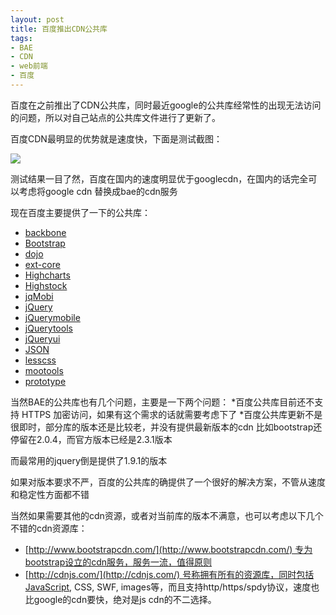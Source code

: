 ```yaml
---
layout: post
title: 百度推出CDN公共库
tags:
- BAE
- CDN
- web前端
- 百度
---
```

百度在之前推出了CDN公共库，同时最近google的公共库经常性的出现无法访问的问题，所以对自己站点的公共库文件进行了更新了。

百度CDN最明显的优势就是速度快，下面是测试截图：

![](http://cdn.thinkjet.me/imagestorage/BAE-CDN.png)

测试结果一目了然，百度在国内的速度明显优于googlecdn，在国内的话完全可以考虑将google cdn 替换成bae的cdn服务

现在百度主要提供了一下的公共库：

* [backbone](http://developer.baidu.com/wiki/index.php?title=docs/cplat/libs#backbone)
* [Bootstrap](http://developer.baidu.com/wiki/index.php?title=docs/cplat/libs#Bootstrap)
* [dojo](http://developer.baidu.com/wiki/index.php?title=docs/cplat/libs#dojo)
* [ext-core](http://developer.baidu.com/wiki/index.php?title=docs/cplat/libs#ext-core)
* [Highcharts](http://developer.baidu.com/wiki/index.php?title=docs/cplat/libs#Highcharts)
* [Highstock](http://developer.baidu.com/wiki/index.php?title=docs/cplat/libs#Highstock)
* [jqMobi](http://developer.baidu.com/wiki/index.php?title=docs/cplat/libs#jqMobi)
* [jQuery](http://developer.baidu.com/wiki/index.php?title=docs/cplat/libs#jQuery)
* [jQuerymobile](http://developer.baidu.com/wiki/index.php?title=docs/cplat/libs#jQuerymobile)
* [jQuerytools](http://developer.baidu.com/wiki/index.php?title=docs/cplat/libs#jQuerytools)
* [jQueryui](http://developer.baidu.com/wiki/index.php?title=docs/cplat/libs#jQueryui)
* [JSON](http://developer.baidu.com/wiki/index.php?title=docs/cplat/libs#JSON)
* [lesscss](http://developer.baidu.com/wiki/index.php?title=docs/cplat/libs#lesscss)
* [mootools](http://developer.baidu.com/wiki/index.php?title=docs/cplat/libs#mootools)
* [prototype](http://developer.baidu.com/wiki/index.php?title=docs/cplat/libs#prototype)
 
<!--more-->
 
当然BAE的公共库也有几个问题，主要是一下两个问题：
*百度公共库目前还不支持 HTTPS 加密访问，如果有这个需求的话就需要考虑下了
*百度公共库更新不是很即时，部分库的版本还是比较老，并没有提供最新版本的cdn
比如bootstrap还停留在2.0.4，而官方版本已经是2.3.1版本

而最常用的jquery倒是提供了1.9.1的版本

如果对版本要求不严，百度的公共库的确提供了一个很好的解决方案，不管从速度和稳定性方面都不错

当然如果需要其他的cdn资源，或者对当前库的版本不满意，也可以考虑以下几个不错的cdn资源库：

* [http://www.bootstrapcdn.com/](http://www.bootstrapcdn.com/) 专为bootstrap设立的cdn服务，服务一流，值得原则
* [http://cdnjs.com/](http://cdnjs.com/) 号称拥有所有的资源库，同时包括JavaScript, CSS, SWF, images等，而且支持http/https/spdy协议，速度也比google的cdn要快，绝对是js cdn的不二选择。
